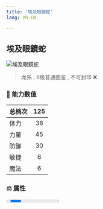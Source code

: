```yaml
---
title: '埃及眼鏡蛇'
lang: zh-CN

---
```


<RouterBack />

## 埃及眼鏡蛇

![埃及眼鏡蛇](https://user-images.githubusercontent.com/78347270/115959074-5443fb80-a545-11eb-9b40-600e6c5c69ee.gif) 

> 龙系 , 6级普通图鉴<Card /> , 不可封印 :x:


### 💪 能力数值

| 总档次       | 125           |
| :----------- |:-------------:|
| 体力      | 38   <Stars :number="4" />  |
| 力量      | 45   <Stars :number="4.5" />  |
| 防御      | 30   <Stars :number="3" />  | 
| 敏捷      | 6  <Stars :number="0.5" />  | 
| 魔法      | 6  <Stars :number="0.5" />   | 


### ⚖️ 属性


<Progress earth :number="0" />

<Progress water :number="0" />

<Progress fire :number="6" />

<Progress wind :number="4" />

### ✨ 技能栏 <Strong>6个</Strong>

- 攻击
- 防御

### 👶 1级出现点

- 无











